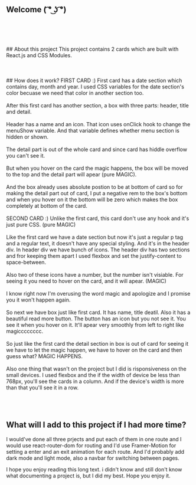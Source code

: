 ## Welcome  ( ͡° ͜ʖ ͡°)
<br>
<br>
<br>
<br>
## About this project
This project contains 2 cards which are built with React.js and CSS Modules.
<br>
<br>
<br>
<br>
## How does it work?
FIRST CARD :)
First card has a date section which contains day, month and year. I used CSS variables for the date section's color becuase we need that color in another section too.
<br>
<br>
After this first card has another section, a box with three parts: header, title and detail.
<br>
<br>
Header has a name and an icon. That icon uses onClick hook to change the menuShow variable. And that variable defines whether menu section is hidden or shown.
<br>
<br>
The detail part is out of the whole card and since card has hiddle overflow you can't see it.
<br>
<br>
But when you hover on the card the magic happens, the box will be moved to the top and the detail part will apear (pure MAGIC).
<br>
<br>
And the box already uses absolute postion to be at bottom of card so for making the detail part out of card, I put a negative rem to the box's bottom and when you hover on it the bottom will be zero which makes the box completely at bottom of the card.
<br>
<br>
SECOND CARD :)
Unlike the first card, this card don't use any hook and it's just pure CSS. (pure MAGIC)
<br>
<br>
Like the first card we have a date section but now it's just a regular p tag and a regular text, it doesn't have any special styling. And it's in the header div. In header div we have bunch of icons. The header div has two sections and fror keeping them apart I used flexbox and set the justify-content to space-between.
<br>
<br>
Also two of these icons have a number, but the number isn't visiable. For seeing it you need to hover on the card, and it will apear. (MAGIC)
<br>
<br>
I know right now I'm overusing the word magic and apologize and I promise you it won't happen again.
<br>
<br>
So next we have box just like first card. It has name, title deatil. Also it has a beautiful read more button. The button has an icon but you not see it. You see it when you hover on it. It'll apear very smoothly from left to right like magicccccccc.
<br>
<br>
So just like the first card the detail section in box is out of card for seeing it we have to let the magic happen, we have to hover on the card and then guess what? MAGIC HAPPENS.
<br>
<br>
Also one thing that wasn't on the project but I did is risponsiveness on the small devices. I used flexbox and the if the width of device be less than 768px, you'll see the cards in a column. And if the device's width is more than that you'll see it in a row.
<br>
<br>
<br>
<br>

## What will I add to this project if I had more time?
I would've done all three prjects and put each of them in one route and I would use react-router-dom for routing and I'd use Framer-Motion for setting a enter and an exit animation for each route. And I'd probably add dark mode and light mode, also a navbar for switching between pages.

I hope you enjoy reading this long text. i didn't know and still don't know what documenting a project is, but I did my best.
Hope you enjoy it.